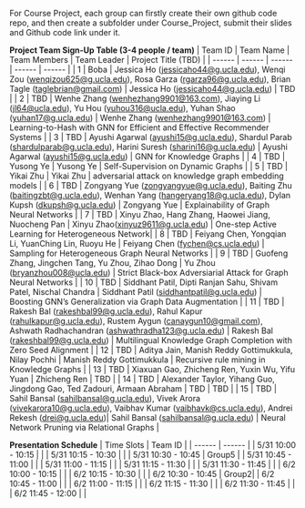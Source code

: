 For Course Project, each group can firstly create their own github code repo, and then create a subfolder under Course_Project, submit their slides and Github code link under it.

**Project Team Sign-Up Table (3-4 people / team)**
| Team ID | Team Name | Team Members | Team Leader | Project Title (TBD) |
| ------ | ------ | ------ | ------ | ------ |
| 1 | Boba | Jessica Ho (jessicaho44@g.ucla.edu), Wenqi Zou (wenqizou625@g.ucla.edu), Rosa Garza (rgarza96@g.ucla.edu), Brian Tagle (taglebrian@gmail.com) | Jessica Ho (jessicaho44@g.ucla.edu) | TBD |
| 2 | TBD | Wenhe Zhang (wenhezhang9901@163.com), Jiaying Li (jl64@ucla.edu), Yu Hou (yuhou316@ucla.edu), Yuhan Shao (yuhan17@g.ucla.edu) | Wenhe Zhang (wenhezhang9901@163.com) | Learning-to-Hash with GNN for Efficient and Effective Recommender Systems |
| 3 | TBD | Ayushi Agarwal (ayushi15@g.ucla.edu), Shardul Parab (shardulparab@g.ucla.edu), Harini Suresh (sharini16@g.ucla.edu) | Ayushi Agarwal (ayushi15@g.ucla.edu) | GNN for Knowledge Graphs |
| 4 | TBD | Yusong Ye | Yusong Ye | Self-Supervision on Dynamic Graphs |
| 5 | TBD | Yikai Zhu | Yikai Zhu | adversarial attack on knowledge graph embedding models |
| 6 | TBD | Zongyang Yue (zongyangyue@g.ucla.edu), Baiting Zhu (baitingzbt@g.ucla.edu), Wenhan Yang (hangeryang18@g.ucla.edu), Dylan Kupsh (dkupsh@g.ucla.edu) | Zongyang Yue | Explainability of Graph Neural Networks |
| 7 | TBD | Xinyu Zhao, Hang Zhang, Haowei Jiang, Nuocheng Pan | Xinyu Zhao(xinyuz9611@g.ucla.edu) | One-step Active Learning for Heterogeneous Network|
| 8 | TBD | Feiyang Chen,	Yongqian Li, YuanChing Lin,	Ruoyu He | Feiyang Chen (fychen@cs.ucla.edu) | Sampling for Heterogeneous Graph Neural Networks |
| 9 | TBD | Guofeng Zhang, Jingchen Tang, Yu Zhou, Zihao Dong | Yu Zhou (bryanzhou008@ucla.edu) | Strict Black-box Adversiarial Attack for Graph Neural Networks |
| 10 | TBD | Siddhant Patil, Dipti Ranjan Sahu, Shivam Patel, Nischal Chandra | Siddhant Patil (siddhantpatil@g.ucla.edu) | Boosting GNN’s Generalization via Graph Data Augmentation |
| 11 | TBD | Rakesh Bal (rakeshbal99@g.ucla.edu), Rahul Kapur (rahulkapur@g.ucla.edu), Rustem Aygun (canaygun10@gmail.com), Ashwath Radhachandran (ashwathradha123@g.ucla.edu) | Rakesh Bal (rakeshbal99@g.ucla.edu) | Multilingual Knowledge Graph Completion with Zero Seed Alignment |
| 12 | TBD | Aditya Jain, Manish Reddy Gottimukkula, Nilay Pochhi | Manish Reddy Gottimukkula | Recursive rule mining in Knowledge Graphs |
| 13 | TBD | Xiaxuan Gao, Zhicheng Ren, Yuxin Wu, Yifu Yuan | Zhicheng Ren | TBD |
| 14 | TBD | Alexander Taylor, Yihang Guo, Jingdong Gao, Ted Zadouri, Armaan Abraham | TBD | TBD |
| 15 | TBD | Sahil Bansal (sahilbansal@g.ucla.edu), Vivek Arora (vivekarora10@g.ucla.edu), Vaibhav Kumar (vaibhavk@cs.ucla.edu), Andrei Rekesh (drei@g.ucla.edu)| Sahil Bansal (sahilbansal@g.ucla.edu) | Neural Network Pruning via Relational Graphs |


**Presentation Schedule**
| Time Slots | Team ID |
| ------ | ------ |
| 5/31 10:00 - 10:15 | |
| 5/31 10:15 - 10:30 | |
| 5/31 10:30 - 10:45 | Group5 |
| 5/31 10:45 - 11:00 | |
| 5/31 11:00 - 11:15 | |
| 5/31 11:15 - 11:30 | |
| 5/31 11:30 - 11:45 | |
| 6/2  10:00 - 10:15 | |
| 6/2  10:15 - 10:30 | |
| 6/2  10:30 - 10:45 | Group2|
| 6/2  10:45 - 11:00 | |
| 6/2  11:00 - 11:15 | |
| 6/2  11:15 - 11:30 | |
| 6/2  11:30 - 11:45 | |
| 6/2  11:45 - 12:00 | |


